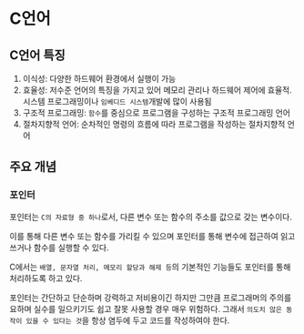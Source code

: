 # C언어
## C언어 특징
1. 이식성: 다양한 하드웨어 환경에서 실행이 가능
2. 효율성: 저수준 언어의 특징을 가지고 있어 메모리 관리나 하드웨어 제어에 효율적. 시스템 프로그래밍이나 `임베디드 시스템`개발에 많이 사용됨
3. 구조적 프로그래밍: `함수`를 중심으로 프로그램을 구성하는 구조적 프로그래밍 언어
4. 절차지향적 언어: 순차적인 명령의 흐름에 따라 프로그램을 작성하는 절차지향적 언어

## 주요 개념
### 포인터
포인터는 `C의 자료형 중 하나`로서, 다른 변수 또는 함수의 주소를 값으로 갖는 변수이다.

이를 통해 다른 변수 또는 함수를 가리킬 수 있으며 포인터를 통해 변수에 접근하여 읽고 쓰거나 함수를 실행할 수 있다.

C에서는 `배열, 문자열 처리, 메모리 할당과 해제 등`의 기본적인 기능들도 포인터를 통해 처리하도록 하고 있다.

포인터는 간단하고 단순하며 강력하고 저비용이긴 하지만 그만큼 프로그래머의 주의를 요하며 실수를 일으키기도 쉽고 잘못 사용할 경우 매우 위험하다. 그래서 `의도치 않은 동작이 있을 수 있다는 것`을 항상 염두에 두고 코드를 작성하여야 한다.